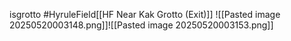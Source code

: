 isgrotto #HyruleField[[HF Near Kak Grotto (Exit)]]
![[Pasted image 20250520003148.png]]![[Pasted image 20250520003153.png]]